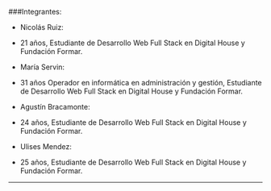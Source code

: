 ###Integrantes:  

* Nicolás Ruiz: 
- 21 años, Estudiante de Desarrollo Web Full Stack en Digital House y Fundación Formar.  


* María Servin:  

- 31 años  Operador en informática en administración y gestión, Estudiante de Desarrollo Web Full Stack en Digital House y Fundación Formar.

* Agustín Bracamonte:  

- 24 años, Estudiante de Desarrollo Web Full Stack en Digital House y Fundación Formar.

* Ulises Mendez:  

- 25 años, Estudiante de Desarrollo Web Full Stack en Digital House y Fundación Formar.
___
